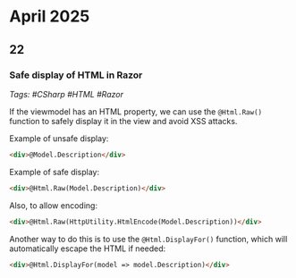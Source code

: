 # April 2025

## 22

### Safe display of HTML in Razor

_Tags: #CSharp #HTML #Razor_

If the viewmodel has an HTML property, we can use the `@Html.Raw()` function to safely display it in the view and avoid XSS attacks.

Example of unsafe display:

```html
<div>@Model.Description</div>
```

Example of safe display:

```html
<div>@Html.Raw(Model.Description)</div>
```

Also, to allow encoding:

```html
<div>@Html.Raw(HttpUtility.HtmlEncode(Model.Description))</div>
```

Another way to do this is to use the `@Html.DisplayFor()` function, which will automatically escape the HTML if needed:

```html
<div>@Html.DisplayFor(model => model.Description)</div>
```
